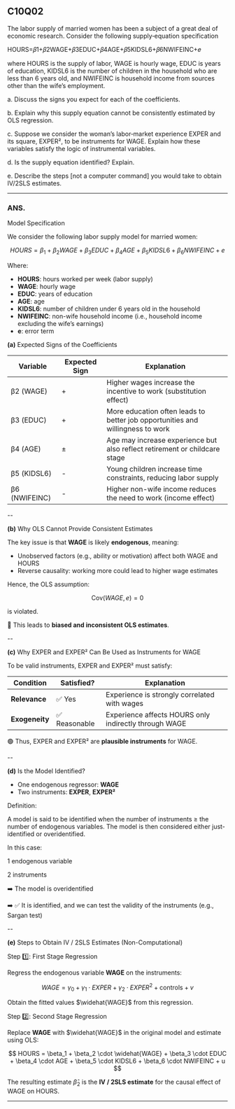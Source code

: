 ## C10Q02

The labor supply of married women has been a subject of a great deal of economic research. Consider the following supply‑equation specification

HOURS=𝛽1+𝛽2WAGE+𝛽3EDUC+𝛽4AGE+𝛽5KIDSL6+𝛽6NWIFEINC+𝑒

where HOURS is the supply of labor, WAGE is hourly wage, EDUC is years of education, KIDSL6 is the number of children in the household who are less than 6 years old, and NWIFEINC is household income from sources other than the wife’s employment.

a. Discuss the signs you expect for each of the coefficients.

b. Explain why this supply equation cannot be consistently estimated by OLS regression.

c. Suppose we consider the woman’s labor‑market experience EXPER and its square, EXPER², to be instruments for WAGE. Explain how these variables satisfy the logic of instrumental variables.

d. Is the supply equation identified? Explain.

e. Describe the steps [not a computer command] you would take to obtain IV/2SLS estimates.

----

### ANS.

Model Specification

We consider the following labor supply model for married women:

$$
HOURS = \beta_1 + \beta_2 WAGE + \beta_3 EDUC + \beta_4 AGE + \beta_5 KIDSL6 + \beta_6 NWIFEINC + e
$$

Where:
- **HOURS**: hours worked per week (labor supply)
- **WAGE**: hourly wage
- **EDUC**: years of education
- **AGE**: age
- **KIDSL6**: number of children under 6 years old in the household
- **NWIFEINC**: non-wife household income (i.e., household income excluding the wife’s earnings)
- **e**: error term


**(a)** Expected Signs of the Coefficients

| Variable | Expected Sign | Explanation |
|----------|---------------|-------------|
| β2  (WAGE) |   +   | Higher wages increase the incentive to work (substitution effect) |
| β3  (EDUC) |   +   | More education often leads to better job opportunities and willingness to work |
| β4  (AGE)  |   ±   | Age may increase experience but also reflect retirement or childcare stage |
| β5  (KIDSL6) |   -   | Young children increase time constraints, reducing labor supply |
| β6  (NWIFEINC) |   -   | Higher non-wife income reduces the need to work (income effect) |

--

**(b)**  Why OLS Cannot Provide Consistent Estimates

The key issue is that **WAGE** is likely **endogenous**, meaning:

- Unobserved factors (e.g., ability or motivation) affect both WAGE and HOURS
- Reverse causality: working more could lead to higher wage estimates

Hence, the OLS assumption:

$$
\text{Cov}(WAGE, e) = 0
$$

is violated.

🔴 This leads to **biased and inconsistent OLS estimates**.

--

**(c)**  Why EXPER and EXPER² Can Be Used as Instruments for WAGE

To be valid instruments, EXPER and EXPER² must satisfy:

| Condition | Satisfied? | Explanation |
|-----------|------------|-------------|
| **Relevance** | ✅ Yes | Experience is strongly correlated with wages |
| **Exogeneity** | ✅ Reasonable | Experience affects HOURS only indirectly through WAGE |

🟢 Thus, EXPER and EXPER² are **plausible instruments** for WAGE.

--

**(d)**  Is the Model Identified?

- One endogenous regressor: **WAGE**
- Two instruments: **EXPER**, **EXPER²**

Definition:

A model is said to be identified when the number of instruments ≥ the number of endogenous variables.
The model is then considered either just-identified or overidentified.

In this case:

1 endogenous variable

2 instruments

➡️ The model is overidentified

➡️ ✅ It is identified, and we can test the validity of the instruments (e.g., Sargan test)


--

**(e)**  Steps to Obtain IV / 2SLS Estimates (Non-Computational)

Step 1️⃣: First Stage Regression

Regress the endogenous variable **WAGE** on the instruments:

$$
WAGE = \gamma_0 + \gamma_1 \cdot EXPER + \gamma_2 \cdot EXPER^2 + \text{controls} + v
$$

Obtain the fitted values $\widehat{WAGE}$ from this regression.


Step 2️⃣: Second Stage Regression

Replace **WAGE** with $\widehat{WAGE}$ in the original model and estimate using OLS:

$$
HOURS = \beta_1 + \beta_2 \cdot \widehat{WAGE} + \beta_3 \cdot EDUC + \beta_4 \cdot AGE + \beta_5 \cdot KIDSL6 + \beta_6 \cdot NWIFEINC + u
$$

The resulting estimate $\hat{\beta}_2$ is the **IV / 2SLS estimate** for the causal effect of WAGE on HOURS.

---
